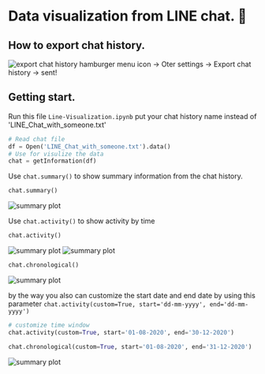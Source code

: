 # Data visualization from LINE chat. :speech_balloon:

## How to export chat history.
![export chat history](https://github.com/wsirigate/Line_chat_visualize/blob/master/img/export_chat.png)
hamburger menu icon -> Oter settings -> Export chat history -> sent!

## Getting start.

Run this file `Line-Visualization.ipynb`
put your chat history name instead of 'LINE_Chat_with_someone.txt'
```python
# Read chat file
df = Open('LINE_Chat_with_someone.txt').data()
# Use for visulize the data
chat = getInformation(df)
```

Use `chat.summary()` to show summary information from the chat history.
```python
chat.summary()
```
![summary plot](https://github.com/wsirigate/Line_chat_visualize/blob/master/img/summary.png)

Use `chat.activity()` to show activity by time
```python
chat.activity()
```
![summary plot](https://github.com/wsirigate/Line_chat_visualize/blob/master/img/heatmap.png)
![summary plot](https://github.com/wsirigate/Line_chat_visualize/blob/master/img/polar.png)

```python
chat.chronological()
```
![summary plot](https://github.com/wsirigate/Line_chat_visualize/blob/master/img/chronological.png)

by the way you also can customize the start date and end date by using this parameter `chat.activity(custom=True, start='dd-mm-yyyy', end='dd-mm-yyyy')`
```python
# customize time window
chat.activity(custom=True, start='01-08-2020', end='30-12-2020')

chat.chronological(custom=True, start='01-08-2020', end='31-12-2020')
```
![summary plot](https://github.com/wsirigate/Line_chat_visualize/blob/master/img/chronological_custom.png)
